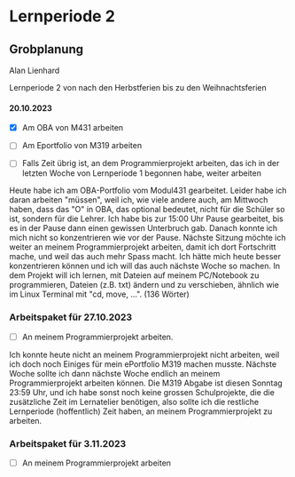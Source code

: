 





# Lernperiode 2



## Grobplanung

Alan Lienhard

Lernperiode 2 von nach den Herbstferien bis zu den Weihnachtsferien



#### 20.10.2023

- [x]  Am OBA von M431 arbeiten

- [ ] Am Eportfolio von M319 arbeiten

- [ ]  Falls Zeit übrig ist, an dem Programmierprojekt arbeiten, das ich in der letzten Woche von Lernperiode 1 begonnen habe, weiter arbeiten

 
Heute habe ich am OBA-Portfolio vom Modul431 gearbeitet. Leider habe ich daran arbeiten "müssen", weil ich, wie viele andere auch, am Mittwoch haben, dass das "O" in OBA, das optional bedeutet, nicht für die Schüler so ist, sondern für die Lehrer. Ich habe bis zur 15:00 Uhr Pause gearbeitet, bis es in der Pause dann einen gewissen Unterbruch gab. Danach konnte ich mich nicht so konzentrieren wie vor der Pause.
Nächste Sitzung möchte ich weiter an meinem Programmierprojekt arbeiten, damit ich dort Fortschritt mache, und weil das auch mehr Spass macht.
Ich hätte mich heute besser konzentrieren können und ich will das auch nächste Woche so machen.
In dem Projekt will ich lernen, mit Dateien auf meinem PC/Notebook zu programmieren, Dateien (z.B. txt) ändern und zu verschieben, ähnlich wie im Linux Terminal mit "cd, move, ...". (136 Wörter)
### Arbeitspaket für 27.10.2023

-[ ] An meinem Programmierprojekt arbeiten.

Ich konnte heute nicht an meinem Programmierprojekt nicht arbeiten, weil ich doch noch Einiges für mein ePortfolio M319 machen musste. Nächste Woche sollte ich dann nächste Woche endlich an meinem Programmierprojekt arbeiten können. Die M319 Abgabe ist diesen Sonntag 23:59 Uhr, und ich habe sonst noch keine grossen Schulprojekte, die die zusätzliche Zeit im Lernatelier benötigen, also sollte ich die restliche Lernperiode (hoffentlich) Zeit haben, an meinem Programmierprojekt zu arbeiten.

### Arbeitspaket für 3.11.2023

-[ ] An meinem Programmierprojekt arbeiten
